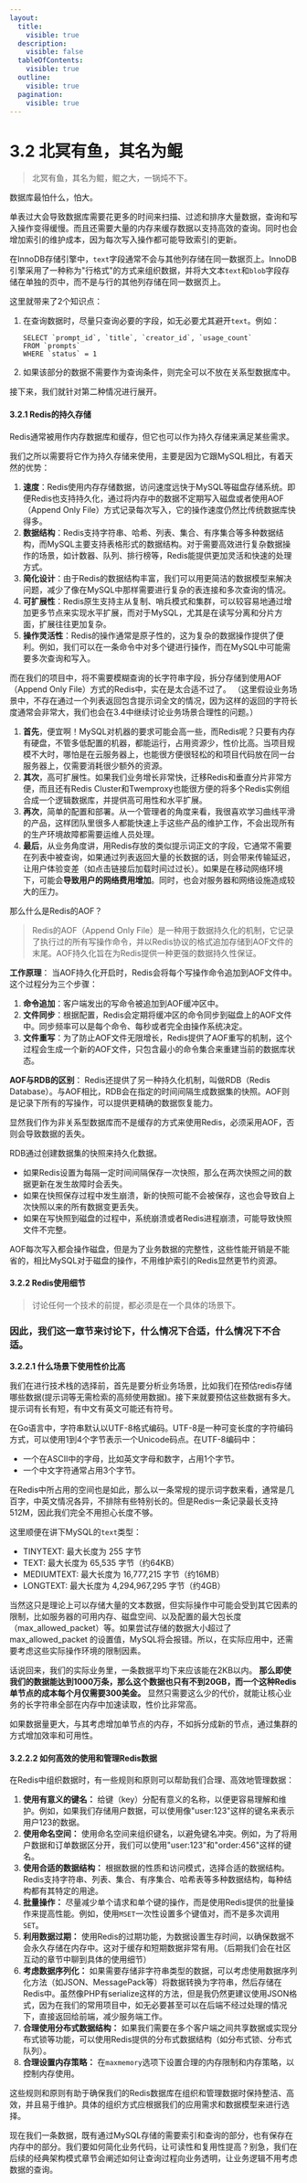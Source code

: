 ```yaml
---
layout:
  title:
    visible: true
  description:
    visible: false
  tableOfContents:
    visible: true
  outline:
    visible: true
  pagination:
    visible: true
---
```


# 3.2 北冥有鱼，其名为鲲

> 北冥有鱼，其名为鲲，鲲之大，一锅炖不下。

数据库最怕什么，怕大。

单表过大会导致数据库需要花更多的时间来扫描、过滤和排序大量数据，查询和写入操作变得缓慢。而且还需要大量的内存来缓存数据以支持高效的查询。同时也会增加索引的维护成本，因为每次写入操作都可能导致索引的更新。

在InnoDB存储引擎中，`text`字段通常不会与其他列存储在同一数据页上。InnoDB引擎采用了一种称为"行格式"的方式来组织数据，并将大文本`text`和`blob`字段存储在单独的页中，而不是与行的其他列存储在同一数据页上。

这里就带来了2个知识点：

1.  在查询数据时，尽量只查询必要的字段，如无必要尤其避开`text`。例如：

    ```
    SELECT `prompt_id`, `title`, `creator_id`, `usage_count`
    FROM `prompts`
    WHERE `status` = 1
    ```
2. 如果该部分的数据不需要作为查询条件，则完全可以不放在关系型数据库中。

接下来，我们就针对第二种情况进行展开。

#### 3.2.1 Redis的持久存储

Redis通常被用作内存数据库和缓存，但它也可以作为持久存储来满足某些需求。

我们之所以需要将它作为持久存储来使用，主要是因为它跟MySQL相比，有着天然的优势：

1. **速度**：Redis使用内存存储数据，访问速度远快于MySQL等磁盘存储系统。即便Redis也支持持久化，通过将内存中的数据不定期写入磁盘或者使用AOF（Append Only File）方式记录每次写入，它的操作速度仍然比传统数据库快得多。
2. **数据结构**：Redis支持字符串、哈希、列表、集合、有序集合等多种数据结构，而MySQL主要支持表格形式的数据结构。对于需要高效进行复杂数据操作的场景，如计数器、队列、排行榜等，Redis能提供更加灵活和快速的处理方式。
3. **简化设计**：由于Redis的数据结构丰富，我们可以用更简洁的数据模型来解决问题，减少了像在MySQL中那样需要进行复杂的表连接和多次查询的情况。
4. **可扩展性**：Redis原生支持主从复制、哨兵模式和集群，可以较容易地通过增加更多节点来实现水平扩展，而对于MySQL，尤其是在读写分离和分片方面，扩展往往更加复杂。
5. **操作灵活性**：Redis的操作通常是原子性的，这为复杂的数据操作提供了便利。例如，我们可以在一条命令中对多个键进行操作，而在MySQL中可能需要多次查询和写入。

而在我们的项目中，将不需要模糊查询的长字符串字段，拆分存储到使用AOF（Append Only File）方式的Redis中，实在是太合适不过了。 （这里假设业务场景中，不存在通过一个列表返回包含提示词全文的情况，因为这样的返回的字符长度通常会非常大，我们也会在3.4中继续讨论业务场景合理性的问题。）

1. **首先**，便宜啊！MySQL对机器的要求可能会高一些，而Redis呢？只要有内存有硬盘，不管多低配置的机器，都能运行，占用资源少，性价比高。当项目规模不大时，哪怕是在云服务器上，也能很方便很轻松的和项目代码放在同一台服务器上，仅需要消耗很少额外的资源。
2. **其次**，高可扩展性。如果我们业务增长非常快，迁移Redis和垂直分片非常方便，而且还有Redis Cluster和Twemproxy也能很方便的将多个Redis实例组合成一个逻辑数据库，并提供高可用性和水平扩展。
3. **再次**，简单的配置和部署。从一个管理者的角度来看，我很喜欢学习曲线平滑的产品，这样团队里很多人都能快速上手这些产品的维护工作，不会出现所有的生产环境故障都需要运维人员处理。
4. **最后**，从业务角度讲，用Redis存放的类似提示词正文的字段，它通常不需要在列表中被查询，如果通过列表返回大量的长数据的话，则会带来传输延迟，让用户体验变差（如点击链接后加载时间过过长）。如果是在移动网络环境下，可能会**导致用户的网络费用增加**。同时，也会对服务器和网络设施造成较大的压力。

那么什么是Redis的AOF？

> Redis的AOF（Append Only File）是一种用于数据持久化的机制，它记录了执行过的所有写操作命令，并以Redis协议的格式追加存储到AOF文件的末尾。AOF持久化旨在为Redis提供一种更强的数据持久性保证。

**工作原理**： 当AOF持久化开启时，Redis会将每个写操作命令追加到AOF文件中。这个过程分为三个步骤：

1. **命令追加**：客户端发出的写命令被追加到AOF缓冲区中。
2. **文件同步**：根据配置，Redis会定期将缓冲区的命令同步到磁盘上的AOF文件中。同步频率可以是每个命令、每秒或者完全由操作系统决定。
3. **文件重写**：为了防止AOF文件无限增长，Redis提供了AOF重写的机制，这个过程会生成一个新的AOF文件，只包含最小的命令集合来重建当前的数据库状态。

**AOF与RDB的区别**： Redis还提供了另一种持久化机制，叫做RDB（Redis Database）。与AOF相比，RDB会在指定的时间间隔生成数据集的快照。AOF则是记录下所有的写操作，可以提供更精确的数据恢复能力。

显然我们作为非关系型数据库而不是缓存的方式来使用Redis，必须采用AOF，否则会导致数据的丢失。

RDB通过创建数据集的快照来持久化数据。

* 如果Redis设置为每隔一定时间间隔保存一次快照，那么在两次快照之间的数据更新在发生故障时会丢失。
* 如果在快照保存过程中发生崩溃，新的快照可能不会被保存，这也会导致自上次快照以来的所有数据变更丢失。
* 如果在写快照到磁盘的过程中，系统崩溃或者Redis进程崩溃，可能导致快照文件不完整。

AOF每次写入都会操作磁盘，但是为了业务数据的完整性，这些性能开销是不能省的，相比MySQL对于磁盘的操作，不用维护索引的Redis显然更节约资源。

#### 3.2.2 Redis使用细节

> 讨论任何一个技术的前提，都必须是在一个具体的场景下。

### 因此，我们这一章节来讨论下，什么情况下合适，什么情况下不合适。

**3.2.2.1 什么场景下使用性价比高**

我们在进行技术栈的选择前，首先是要分析业务场景，比如我们在预估redis存储哪些数据(提示词等无需检索的高频使用数据)。接下来就要预估这些数据有多大。 提示词有长有短，有中文有英文可能还有符号。

在Go语言中，字符串默认以UTF-8格式编码。UTF-8是一种可变长度的字符编码方式，可以使用1到4个字节表示一个Unicode码点。在UTF-8编码中：

* 一个在ASCII中的字母，比如英文字母和数字，占用1个字节。
* 一个中文字符通常占用3个字节。

在Redis中所占用的空间也是如此，那么以一条常规的提示词字数来看，通常是几百字，中英文情况各异，不排除有些特别长的。但是Redis一条记录最长支持512M，因此我们完全不用担心长度不够。

这里顺便在讲下MySQL的`text`类型：

* TINYTEXT: 最大长度为 255 字节
* TEXT: 最大长度为 65,535 字节（约64KB）
* MEDIUMTEXT: 最大长度为 16,777,215 字节（约16MB）
* LONGTEXT: 最大长度为 4,294,967,295 字节（约4GB）

当然这只是理论上可以存储大量的文本数据，但实际操作中可能会受到其它因素的限制，比如服务器的可用内存、磁盘空间、以及配置的最大包长度（max\_allowed\_packet）等。如果尝试存储的数据大小超过了 max\_allowed\_packet 的设置值，MySQL将会报错。所以，在实际应用中，还需要考虑这些实际操作环境的限制因素。

话说回来，我们的实际业务里，一条数据平均下来应该能在2KB以内。 **那么即使我们的数据能达到1000万条，那么这个数据也只有不到20GB，而一个这种Redis单节点的成本每个月仅需要300美金。** 显然只需要这么少的代价，就能让核心业务的长字符串全部在内存中加速读取，性价比非常高。

如果数据量更大，与其考虑增加单节点的内存，不如拆分成新的节点，通过集群的方式增加效率和可用性。

#### **3.2.2.2 如何高效的使用和管理Redis数据**

在Redis中组织数据时，有一些规则和原则可以帮助我们合理、高效地管理数据：

1. **使用有意义的键名：** 给键（key）分配有意义的名称，以便更容易理解和维护。例如，如果我们存储用户数据，可以使用像"user:123"这样的键名来表示用户123的数据。
2. **使用命名空间：** 使用命名空间来组织键名，以避免键名冲突。例如，为了将用户数据和订单数据区分开，我们可以使用"user:123"和"order:456"这样的键名。
3. **使用合适的数据结构：** 根据数据的性质和访问模式，选择合适的数据结构。Redis支持字符串、列表、集合、有序集合、哈希表等多种数据结构，每种结构都有其特定的用途。
4. **批量操作：** 尽量减少单个请求和单个键的操作，而是使用Redis提供的批量操作来提高性能。例如，使用`MSET`一次性设置多个键值对，而不是多次调用`SET`。
5. **利用数据过期：** 使用Redis的过期功能，为数据设置生存时间，以确保数据不会永久存储在内存中。这对于缓存和短期数据非常有用。（后期我们会在社区互动的章节中聊到具体的使用细节）
6. **考虑数据序列化：** 如果需要存储非字符串类型的数据，可以考虑使用数据序列化方法（如JSON、MessagePack等）将数据转换为字符串，然后存储在Redis中。虽然像PHP有serialize这样的方法，但是我仍然更建议使用JSON格式，因为在我们的常用项目中，如无必要甚至可以在后端不经过处理的情况下，直接返回给前端，减少服务端工作。
7. **合理使用分布式数据结构：** 如果我们需要在多个客户端之间共享数据或实现分布式锁等功能，可以使用Redis提供的分布式数据结构（如分布式锁、分布式队列）。
8. **合理设置内存策略：** 在`maxmemory`选项下设置合理的内存限制和内存策略，以控制内存使用。

这些规则和原则有助于确保我们的Redis数据库在组织和管理数据时保持整洁、高效，并且易于维护。具体的组织方式应根据我们的应用需求和数据模型来进行选择。

现在我们一条数据，既有通过MySQL存储的需要索引和查询的部分，也有保存在内存中的部分。我们要如何简化业务代码，让可读性和复用性提高？别急，我们在后续的经典架构模式章节会阐述如何让查询过程向业务透明，让业务逻辑不用考虑数据的查询。
